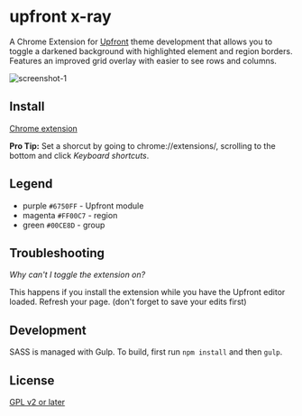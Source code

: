 # upfront x-ray

A Chrome Extension for [Upfront](https://premium.wpmudev.org/blog/introducing-upfront/) theme development that allows you to toggle a darkened background with highlighted element and region borders. Features an improved grid overlay with easier to see rows and columns.

![screenshot-1](https://cloud.githubusercontent.com/assets/6676674/13720326/9276c98a-e7d3-11e5-9dab-779fd3c1535e.png)

## Install

[Chrome extension](https://chrome.google.com/webstore/detail/upfront-x-ray/ffbcjeconbomjemdfonepohgkimbknga)

**Pro Tip:** Set a shorcut by going to chrome://extensions/, scrolling to the bottom and click _Keyboard shortcuts_.

## Legend

+ purple `#6750FF` - Upfront module
+ magenta `#FF00C7` - region
+ green `#00CE8D` - group

## Troubleshooting

*Why can't I toggle the extension on?*

This happens if you install the extension while you have the Upfront editor loaded. Refresh your page. (don't forget to save your edits first)

## Development

SASS is managed with Gulp. To build, first run `npm install` and then `gulp`.

## License

[GPL v2 or later](LICENSE)
